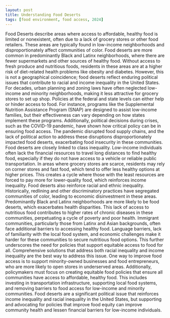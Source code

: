 ```yaml
---
layout: post
title: Understanding Food Deserts
tags: [food environment, food access, 2024]
---
```


Food Deserts describe areas where access to affordable, healthy food is limited or nonexistent, often due to a lack of grocery stores or other food retailers. These areas are typically found in low-income neighborhoods and disproportionately affect communities of color. Food deserts are more common in predominantly Black and Latinx neighborhoods, where there are fewer supermarkets and other sources of healthy food​​. Without access to fresh produce and nutritious foods, residents in these areas are at a higher risk of diet-related health problems like obesity and diabetes. However, this is not a geographical coincidence; food deserts reflect enduring political issues that contribute to racial and income inequality in the United States.
For decades, urban planning and zoning laws have often neglected low-income and minority neighborhoods, making it less attractive for grocery stores to set up shop. Policies at the federal and state levels can either help or hinder access to food. For instance, programs like the Supplemental Nutrition Assistance Program (SNAP) are designed to assist low-income families, but their effectiveness can vary depending on how states implement these programs​​. Additionally, political decisions during crises, such as the COVID-19 pandemic, have shown how critical policy can be in ensuring food access. The pandemic disrupted food supply chains, and the lack of political action to address these disruptions disproportionately impacted food deserts, exacerbating food insecurity in these communities​​.
Food deserts are closely linked to class inequality. Low-income individuals often lack the financial resources to travel long distances to find healthy food, especially if they do not have access to a vehicle or reliable public transportation. In areas where grocery stores are scarce, residents may rely on corner stores and fast food, which tend to offer less healthy options at higher prices​​. This creates a cycle where those with the least resources are forced to pay more for lower-quality food, which reinforces income inequality.
Food deserts also reinforce racial and ethnic inequality. Historically, redlining and other discriminatory practices have segregated communities of color, leading to economic disinvestment in these areas. Predominantly Black and Latinx neighborhoods are more likely to be food deserts, which exacerbates health disparities​​. This lack of access to nutritious food contributes to higher rates of chronic diseases in these communities, perpetuating a cycle of poverty and poor health. Immigrant communities, particularly those from Latinx and Asian backgrounds, often face additional barriers to accessing healthy food. Language barriers, lack of familiarity with the local food system, and economic challenges make it harder for these communities to secure nutritious food options​​. This further underscores the need for policies that support equitable access to food for all.
Comprehensive solutions that address both racial inequality and income inequality are the best way to address this issue. One way to improve food access is to support minority-owned businesses and food entrepreneurs, who are more likely to open stores in underserved areas​​. Additionally, policymakers must focus on creating equitable food policies that ensure all communities have access to affordable, healthy food. This includes investing in transportation infrastructure, supporting local food systems, and removing barriers to food access for low-income and minority communities. Food deserts are a significant political issue that reinforces income inequality and racial inequality in the United States, but supporting and advocating for policies that improve food equity can improve community health and lessen financial barriers for low-income individuals.
